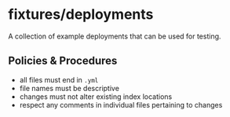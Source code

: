 # fixtures/deployments

A collection of example deployments that can be used for testing.

## Policies & Procedures

- all files must end in `.yml`
- file names must be descriptive
- changes must not alter existing index locations
- respect any comments in individual files pertaining to changes
